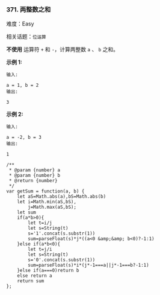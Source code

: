 ### 371. 两整数之和

难度：Easy

相关话题：`位运算`

**不使用** 运算符 `+`  和 `-` ​​​​​​​，计算两整数​​​​​​​ `a` 、 `b` ​​​​​​​之和。



**示例 1:** 



```
输入:

a = 1, b = 2
输出:

3
```


**示例 2:** 



```
输入:

a = -2, b = 3
输出:

1
```

```
/**
 * @param {number} a
 * @param {number} b
 * @return {number}
 */
var getSum = function(a, b) {
    let aS=Math.abs(a),bS=Math.abs(b)
    let i=Math.min(aS,bS),
        j=Math.max(aS,bS);
    let sum
    if(a*b>0){
        let t=i/j
        let s=String(t)
        s='1'.concat(s.substr(1))
        sum=parseFloat(s)*j*((a<0 &amp;&amp; b<0)?-1:1)
    }else if(a*b<0){
        let t=j/i
        let s=String(t)
        s='0'.concat(s.substr(1))
        sum=parseFloat(s)*i*(j*-1===a||j*-1===b?-1:1)
    }else if(a===0)return b
    else return a
    return sum
};
```


